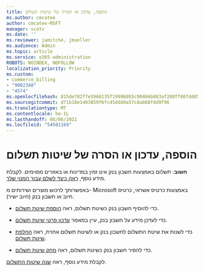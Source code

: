 ```yaml
---
title: הוספה, עדכון או הסרה של שיטות תשלום
ms.author: cmcatee
author: cmcatee-MSFT
manager: scotv
ms.date: ''
ms.reviewer: jamitche, jmueller
ms.audience: Admin
ms.topic: article
ms.service: o365-administration
ROBOTS: NOINDEX, NOFOLLOW
localization_priority: Priority
ms.custom:
- commerce_billing
- "9002348"
- "4574"
ms.openlocfilehash: 815de782f7e5968135f199960b5c90466b083af208ff087ddd5688539c27b592
ms.sourcegitcommit: d71b18e1403859fbfc45ddd9a57c8ab68f4d9f96
ms.translationtype: MT
ms.contentlocale: he-IL
ms.lasthandoff: 08/06/2021
ms.locfileid: "54501169"
---
```

# <a name="add-update-or-remove-payment-method"></a>הוספה, עדכון או הסרה של שיטות תשלום

**חשוב**: תשלום באמצעות חשבון בנק אינו זמין במדינות או באזורים מסוימים. לקבלת מידע נוסף, [ראה כיצד לשלם עבור המנוי שלך](/microsoft-365/commerce/billing-and-payments/pay-for-your-subscription). 

באפשרותך לרכוש מוצרים ושירותים מ- Microsoft באמצעות כרטיס אשראי, כרטיס חיוב או חשבון בנק (חיוב ישיר).

- כדי להוסיף חשבון בנק כשיטת תשלום, ראה [הוספת שיטת תשלום](/microsoft-365/commerce/billing-and-payments/manage-payment-methods#add-a-payment-method).

- כדי לעדכן מידע על חשבון בנק, עיין במאמר [עדכון פרטי שיטת תשלום](/microsoft-365/commerce/billing-and-payments/manage-payment-methods#update-payment-method-details).

- כדי לשנות את שיטת התשלום לחשבון בנק או לשיטת תשלום אחרת, ראה [החלפת שיטת תשלום](/microsoft-365/commerce/billing-and-payments/manage-payment-methods#replace-a-payment-method).

- כדי להסיר חשבון בנק כשיטת תשלום, ראה [מחק שיטת תשלום](/microsoft-365/commerce/billing-and-payments/manage-payment-methods#delete-a-payment-method).

לקבלת מידע נוסף, ראה [שנה שיטות התשלום](/microsoft-365/commerce/billing-and-payments/manage-payment-methods).
